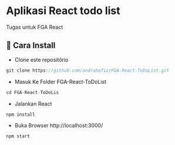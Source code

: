 # Aplikasi React todo list
Tugas untuk FGA React

## 🚀 Cara Install
+ Clone este repositório 
```jsx
git clone https://github.com/andrahafiz/FGA-React-ToDoList.git
```
+ Masuk Ke Folder FGA-React-ToDoList
```jsx
cd FGA-React-ToDoLis
```
+ Jalankan React 
```jsx
npm install
```
+ Buka Browser http://localhost:3000/
```jsx
npm start
```
